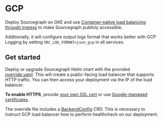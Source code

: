 # GCP

Deploy Sourcegraph on GKE and use [Container-native load balancing through Ingress] to make Sourcegraph publicly accessible.

Additionally, it will configure output logs format that works better with GCP Logging by setting `SRC_LOG_FORMAT=json_gcp` in all services.

## Get started

Deploy or upgrade Sourcegraph Helm chart with the provided [override.yaml](./override.yaml). This will create a public-facing load balancer that supports HTTP traffic. You can then access your deployment via the IP of the load balancer.

**To enable HTTPS**, provide [your own SSL cert] or use [Google-managed certificates].

The override file includes a [BackendConfig] CRD. This is necessary to instruct GCP load balancer how to perform healthcheck on our deployment.

[Container-native load balancing through Ingress]: https://cloud.google.com/kubernetes-engine/docs/how-to/container-native-load-balancing
[BackendConfig]: https://cloud.google.com/kubernetes-engine/docs/how-to/ingress-features#create_backendconfig
[your own SSL cert]: https://cloud.google.com/kubernetes-engine/docs/concepts/ingress-xlb#setting_up_https_tls_between_client_and_load_balancer
[Google-managed certificates]: https://cloud.google.com/kubernetes-engine/docs/how-to/managed-certs
